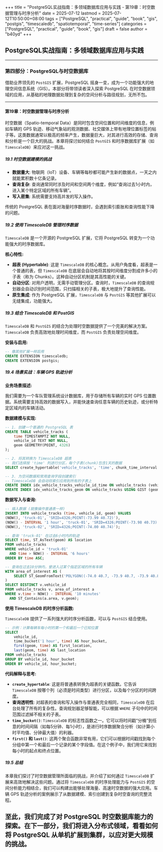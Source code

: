 +++
title = "PostgreSQL实战指南：多领域数据库应用与实践 - 第19章：时空数据管理与时序分析"
date = 2025-07-12
lastmod = 2025-07-12T10:50:00+08:00
tags = ["PostgreSQL", "practical", "guide", "book", "gis", "postgis", "timescaledb", "spatiotemporal", "time-series"]
categories = ["PostgreSQL", "practical", "guide", "book", "gis"]
draft = false
author = "b40yd"
+++

## PostgreSQL实战指南：多领域数据库应用与实践

-----

### 第四部分：PostgreSQL与时空数据库

借助业界领先的 `PostGIS` 扩展，PostgreSQL 摇身一变，成为一个功能强大的地理空间信息系统（GIS）。本部分将带领读者深入探索 PostgreSQL 在时空数据领域的应用，从基础的地理数据处理到复杂的空间分析与路径规划，无所不包。

-----

#### 第19章：时空数据管理与时序分析

时空数据（Spatio-temporal Data）是同时包含空间位置和时间维度的信息，例如车辆的 GPS 轨迹、移动气象站的观测数据、社交媒体上带有地理位置标签的帖子等。这类数据通常以极高的频率产生，数据量巨大，对其进行高效的存储、查询和分析是一个巨大的挑战。本章将探讨如何结合 `PostGIS` 和时序数据库扩展（如 `TimescaleDB`）来应对这一挑战。

##### 19.1 时空数据建模的挑战

- **数据量大**: 物联网（IoT）设备、车辆等每秒都可能产生新的数据点，一天之内就能累积数十亿条记录。
- **查询复杂**: 查询通常同时涉及时间和空间两个维度，例如“查询过去1小时内，进入某个特定区域的所有车辆”。
- **写入密集**: 系统需要支持高并发的写入操作。

传统的 PostgreSQL 表在面对海量时序数据时，会遇到索引膨胀和查询性能下降的问题。

##### 19.2 使用 TimescaleDB 管理时序数据

`TimescaleDB` 是一个开源的 PostgreSQL 扩展，它将 PostgreSQL 转变为一个功能强大的时序数据库。

**核心特性:**

- **超表 (Hypertable)**: 这是 `TimescaleDB` 的核心概念。从用户角度看，超表是一个普通的表，但 `TimescaleDB` 在底层会自动地将其按时间维度分割成许多小的子表（称为 Chunks）。这种自动分区机制是其高性能的关键。
- **自动分区**: 对用户透明，无需手动管理分区。查询时，`TimescaleDB` 的查询规划器会自动识别时间范围，只扫描相关的子表，极大地提升了查询性能。
- **原生集成**: 作为 PostgreSQL 扩展，`TimescaleDB` 与 `PostGIS` 等其他扩展可以无缝集成，功能强大。

##### 19.3 结合 TimescaleDB 和 PostGIS

`TimescaleDB` 和 `PostGIS` 的结合为处理时空数据提供了一个完美的解决方案。`TimescaleDB` 负责高效地处理时间维度，而 `PostGIS` 负责处理空间维度。

**安装与启用:**

```sql
-- 像其他扩展一样启用
CREATE EXTENSION timescaledb;
CREATE EXTENSION postgis;
```

##### 19.4 场景实战：车辆 GPS 轨迹分析

**业务场景描述:**

我们需要为一个车队管理系统设计数据库，用于存储所有车辆的实时 GPS 位置数据。系统需要支持高效的数据写入，并能快速查询任意车辆的历史轨迹，或分析特定区域内的车辆活动。

**数据建模与实现:**

```sql
-- 1. 创建一个普通的 PostgreSQL 表
CREATE TABLE vehicle_tracks (
    time TIMESTAMPTZ NOT NULL,
    vehicle_id TEXT NOT NULL,
    geom GEOMETRY(POINT, 4326)
);

-- 2. 将其转换为 TimescaleDB 超表
-- 我们选择按 'time' 列进行分区，每个子表(chunk)包含1天的数据
SELECT create_hypertable('vehicle_tracks', 'time', chunk_time_interval => INTERVAL '1 day');

-- 3. 为空间数据和常用查询字段创建索引
-- TimescaleDB 会自动将索引应用到所有的子表上
CREATE INDEX idx_vehicle_tracks_vehicle_id_time ON vehicle_tracks (vehicle_id, time DESC);
CREATE INDEX idx_vehicle_tracks_geom ON vehicle_tracks USING GIST (geom);
```

**数据写入与查询:**

```sql
-- 插入数据 (就像操作普通表一样)
INSERT INTO vehicle_tracks (time, vehicle_id, geom) VALUES
(NOW(), 'truck-01', 'SRID=4326;POINT(-73.99 40.72)'),
(NOW() - INTERVAL '1 hour', 'truck-01', 'SRID=4326;POINT(-73.98 40.73)'),
(NOW(), 'truck-02', 'SRID=4326;POINT(-74.00 40.74)');

-- 查询 'truck-01' 在过去6小时内的轨迹
SELECT time, ST_AsText(geom) AS location
FROM vehicle_tracks
WHERE vehicle_id = 'truck-01'
  AND time > NOW() - INTERVAL '6 hours'
ORDER BY time ASC;

-- 查询在过去10分钟内，曾进入过某个指定区域的所有车辆
WITH area_of_interest AS (
    SELECT ST_GeomFromText('POLYGON((-74.0 40.7, -73.9 40.7, -73.9 40.8, -74.0 40.8, -74.0 40.7))', 4326) AS area
)
SELECT DISTINCT v.vehicle_id
FROM vehicle_tracks v, area_of_interest a
WHERE v.time > NOW() - INTERVAL '10 minutes'
  AND ST_Contains(a.area, v.geom);
```

**使用 TimescaleDB 的时序分析函数:**

`TimescaleDB` 提供了一系列强大的时序分析函数，可以与 `PostGIS` 结合使用。

```sql
-- 示例：计算每辆车每小时的第一个和最后一个已知位置
SELECT
    vehicle_id,
    time_bucket('1 hour', time) AS hour_bucket,
    first(geom, time) AS first_location,
    last(geom, time) AS last_location
FROM vehicle_tracks
GROUP BY vehicle_id, hour_bucket
ORDER BY vehicle_id, hour_bucket;
```

**代码解释与思考:**

- **`create_hypertable`**: 这是将普通表转换为超表的关键函数。它告诉 `TimescaleDB` 按哪个列（必须是时间类型）进行分区，以及每个分区的时间跨度。
- **查询透明性**: 对超表的查询和写入操作与普通表完全相同，`TimescaleDB` 在后台处理了所有的复杂性。查询规划器足够智能，可以根据 `WHERE` 子句中的时间范围过滤掉不相关的子表。
- **`time_bucket()`**: `TimescaleDB` 的标志性函数之一。它可以将时间戳“分桶”到任意的时间间隔（如每5分钟、每1小时），是进行时序数据聚合分析（如计算小时平均值、分钟最大值）的利器。
- **`first()` 和 `last()`**: 这两个聚合函数非常有用，它们可以根据时间戳找到每个分组中第一个和最后一个记录的某个字段值。在这个例子中，我们用它来找到每小时的起点和终点位置。

##### 19.5 总结

本章我们探讨了时空数据管理所面临的挑战，并介绍了如何通过 `TimescaleDB` 扩展来高效地解决这些问题。通过将 `TimescaleDB` 的时序处理能力与 `PostGIS` 的空间分析能力相结合，我们可以构建出能够处理海量、高速时空数据的强大应用。车辆 GPS 轨迹分析的案例展示了从数据建模、索引创建到复杂时空查询的完整流程。

至此，我们完成了对 PostgreSQL 时空数据库能力的探索。在下一部分，我们将进入分布式领域，看看如何将 PostgreSQL 从单机扩展到集群，以应对更大规模的挑战。
-----

